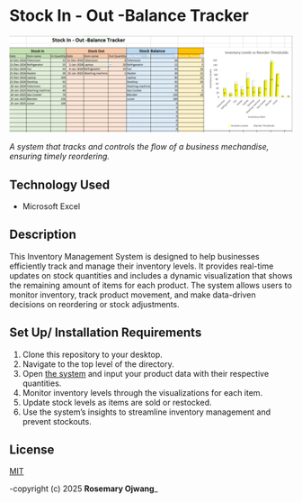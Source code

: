 # Stock In - Out -Balance Tracker					
![screenshot](image.png)

_A system that tracks and controls the flow of a business mechandise, ensuring timely reordering._

## Technology Used
- Microsoft Excel

## Description
This Inventory Management System is designed to help businesses efficiently track and manage their inventory levels. It provides real-time updates on stock quantities and includes a dynamic visualization that shows the remaining amount of items for each product. The system allows users to monitor inventory, track product movement, and make data-driven decisions on reordering or stock adjustments.

## Set Up/ Installation Requirements
1. Clone this repository to your desktop.
2. Navigate to the top level of the directory.
3. Open [the system](Stock-in-out-Balance-Tracker.xlsx) and input your product data with their respective quantities.
4. Monitor inventory levels through the visualizations for each item.
5. Update stock levels as items are sold or restocked.
6. Use the system’s insights to streamline inventory management and prevent stockouts.

## License
[MIT](https://opensource.org/license/MIT)

-copyright (c) 2025 **Rosemary Ojwang**_
